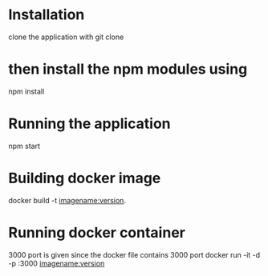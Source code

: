 # Installation
clone the application with git clone

# then install the npm modules using
npm install

# Running the application
npm start

# Building docker image
docker build -t <imagename:version>.

# Running docker container
3000 port is given since the docker file contains 3000 port
docker run -it -d -p <outside-port-of-your-choice>:3000 <imagename:version>
